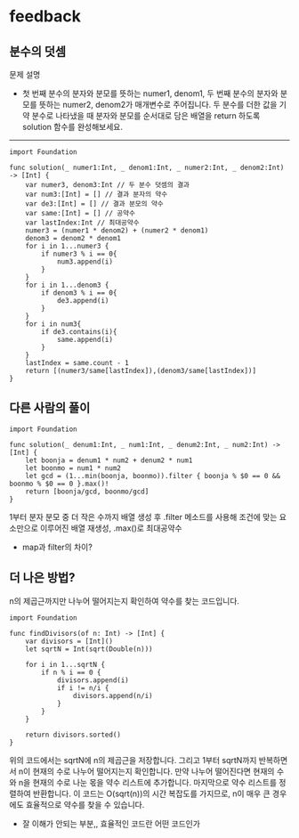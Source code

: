 # feedback

## 분수의 덧셈
문제 설명

- 첫 번째 분수의 분자와 분모를 뜻하는 numer1, denom1, 두 번째 분수의 분자와 분모를 뜻하는 numer2, denom2가 매개변수로 주어집니다. 두 분수를 더한 값을 기약 분수로 나타냈을 때 분자와 분모를 순서대로 담은 배열을 return 하도록 solution 함수를 완성해보세요.
---

```
import Foundation

func solution(_ numer1:Int, _ denom1:Int, _ numer2:Int, _ denom2:Int) -> [Int] {
    var numer3, denom3:Int // 두 분수 덧셈의 결과
    var num3:[Int] = [] // 결과 분자의 약수
    var de3:[Int] = [] // 결과 분모의 약수
    var same:[Int] = [] // 공약수
    var lastIndex:Int // 최대공약수
    numer3 = (numer1 * denom2) + (numer2 * denom1)
    denom3 = denom2 * denom1
    for i in 1...numer3 {
        if numer3 % i == 0{
            num3.append(i)
        }
    }
    for i in 1...denom3 {
        if denom3 % i == 0{
            de3.append(i)
        }
    }
    for i in num3{
        if de3.contains(i){
            same.append(i)
        }
    }
    lastIndex = same.count - 1
    return [(numer3/same[lastIndex]),(denom3/same[lastIndex])]
}
```
## 다른 사람의 풀이

```
import Foundation

func solution(_ denum1:Int, _ num1:Int, _ denum2:Int, _ num2:Int) -> [Int] {
    let boonja = denum1 * num2 + denum2 * num1
    let boonmo = num1 * num2
    let gcd = (1...min(boonja, boonmo)).filter { boonja % $0 == 0 && boonmo % $0 == 0 }.max()!
    return [boonja/gcd, boonmo/gcd]
}

```
1부터 분자 분모 중 더 작은 수까지 배열 생성 후 .filter 메소드를 사용해 조건에 맞는 요소만으로 이루어진 배열 재생성, .max()로 최대공약수
- map과 filter의 차이?


## 더 나은 방법?
 
n의 제곱근까지만 나누어 떨어지는지 확인하여 약수를 찾는 코드입니다.

```
import Foundation

func findDivisors(of n: Int) -> [Int] {
    var divisors = [Int]()
    let sqrtN = Int(sqrt(Double(n)))
    
    for i in 1...sqrtN {
        if n % i == 0 {
            divisors.append(i)
            if i != n/i {
                divisors.append(n/i)
            }
        }
    }
    
    return divisors.sorted()
}
```

위의 코드에서는 sqrtN에 n의 제곱근을 저장합니다. 그리고 1부터 sqrtN까지 반복하면서 n이 현재의 수로 나누어 떨어지는지 확인합니다. 만약 나누어 떨어진다면 현재의 수와 n을 현재의 수로 나눈 몫을 약수 리스트에 추가합니다. 마지막으로 약수 리스트를 정렬하여 반환합니다. 이 코드는 O(sqrt(n))의 시간 복잡도를 가지므로, n이 매우 큰 경우에도 효율적으로 약수를 찾을 수 있습니다.

- 잘 이해가 안되는 부분,, 효율적인 코드란 어떤 코드인가
